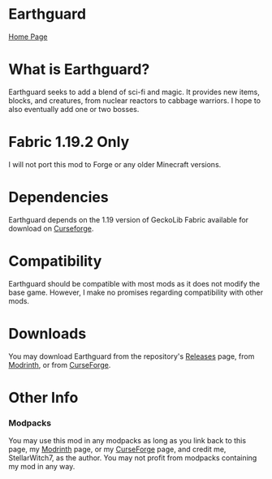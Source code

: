 # Earthguard

[Home Page](https://stellarwitch7.github.io/)

# What is Earthguard?
Earthguard seeks to add a blend of sci-fi and magic. It provides new items, blocks, and creatures, from nuclear reactors to cabbage warriors. I hope to also eventually add one or two bosses. 

# Fabric 1.19.2 Only
I will not port this mod to Forge or any older Minecraft versions. 

# Dependencies
Earthguard depends on the 1.19 version of GeckoLib Fabric available for download on [Curseforge](https://www.curseforge.com/minecraft/mc-mods/geckolib). 

# Compatibility
Earthguard should be compatible with most mods as it does not modify the base game. However, I make no promises regarding compatibility with other mods. 

# Downloads
You may download Earthguard from the repository's [Releases](https://github.com/StellarWitch7/Earthguard/releases) page, from [Modrinth](https://modrinth.com/mod/earthguard), or from [CurseForge](https://www.curseforge.com/minecraft/mc-mods/earthguard). 

# Other Info

### Modpacks
You may use this mod in any modpacks as long as you link back to this page, my [Modrinth](https://modrinth.com/mod/earthguard) page, or my [CurseForge](https://www.curseforge.com/minecraft/mc-mods/earthguard) page, and credit me, StellarWitch7, as the author. You may not profit from modpacks containing my mod in any way. 
